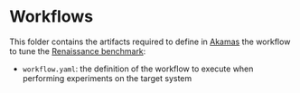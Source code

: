 # Workflows

This folder contains the artifacts required to define in [Akamas][Site] the workflow to tune the [Renaissance benchmark][Renaiss]:

* `workflow.yaml`: the definition of the workflow to execute when performing experiments on the target system

[Site]: https://www.akamas.io/
[Renaiss]: https://renaissance.dev/
